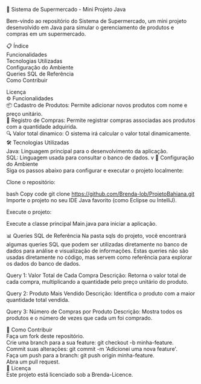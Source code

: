 🛒 Sistema de Supermercado - Mini Projeto Java

Bem-vindo ao repositório do Sistema de Supermercado, um mini projeto desenvolvido em Java para simular o gerenciamento de produtos e compras em um supermercado.

📋 Índice <br>
Funcionalidades <br>
Tecnologias Utilizadas <br>
Configuração do Ambiente <br>
Queries SQL de Referência <br>
Como Contribuir

Licença<br>
⚙️ Funcionalidades <br>
📦 Cadastro de Produtos: Permite adicionar novos produtos com nome e preço unitário. <br>
🛒 Registro de Compras: Permite registrar compras associadas aos produtos com a quantidade adquirida. <br>
🔍 Valor total dinamico: O sistema irá calcular o valor total dinamicamente. <br>
🛠️ Tecnologias Utilizadas <br>
Java: Linguagem principal para o desenvolvimento da aplicação. <br>
SQL: Linguagem usada para consultar o banco de dados. v
🚀 Configuração do Ambiente <br>
Siga os passos abaixo para configurar e executar o projeto localmente: <br>

Clone o repositório: <br>

bash
Copy code
git clone https://github.com/Brenda-lob/ProjetoBahiana.git
Importe o projeto no seu IDE Java favorito (como Eclipse ou IntelliJ).

Execute o projeto:

Execute a classe principal Main.java para iniciar a aplicação.

📊 Queries SQL de Referência
Na pasta sqls do projeto, você encontrará algumas queries SQL que podem ser utilizadas diretamente no banco de dados para análise e visualização de informações. Estas queries não são usadas diretamente no código, mas servem como referência para explorar os dados do banco de dados.

Query 1: Valor Total de Cada Compra
Descrição: Retorna o valor total de cada compra, multiplicando a quantidade pelo preço unitário do produto.

Query 2: Produto Mais Vendido
Descrição: Identifica o produto com a maior quantidade total vendida.

Query 3: Número de Compras por Produto
Descrição: Mostra todos os produtos e o número de vezes que cada um foi comprado.

🤝 Como Contribuir<br>
Faça um fork deste repositório.<br>
Crie uma branch para a sua feature: git checkout -b minha-feature.<br>
Commit suas alterações: git commit -m 'Adicionei uma nova feature'.<br>
Faça um push para a branch: git push origin minha-feature.<br>
Abra um pull request.<br>
📝 Licença<br>
Este projeto está licenciado sob a Brenda-Licence.

